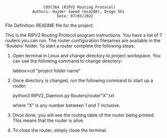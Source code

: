 
                     COSC364 (RIPV2 Routing Protocol)
                Authors: Haider Saeed (msa280), Drogo Shi
                           Date: 07/03/2022


File Definition: README file for the project.

This is the RIPV2 Routing Protocol program instructions. You have a list of 7 routers you can run.
The router configuration filenames are available in the 'Routers' folder. 
To start a router complete the following steps:



1) Open terminal in Linux and change directory to project workspace. 
   You can use the following command to change directory:
   
   labbox>cd "project folder name"


2) Once directory is changed, run the following command to start up a router:

   python3 RIPV2_Daemon.py Routers/router"X".txt 

   where "X" is any number between 1 and 7 inclusive. 

3) Once done, you will see the routing table of the router being printed. 
   This means that the router is alive.


4) To close the router, simply close the terminal.


